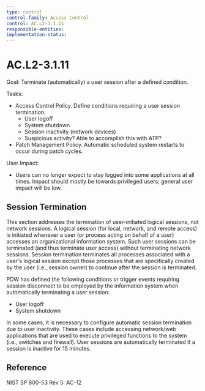 ```yaml
---
type: control
control-family: Access Control
control: AC.L2-3.1.11
responsible-entities:
implementation-status:
---
```


# AC.L2-3.1.11

Goal: Terminate (automatically) a user session after a defined condition.

Tasks:

- Access Control Policy. Define conditions requiring a user session termination.
  * User logoff
  * System shutdown
  * Session inactivity (network devices)
  * Suspicious activity? Able to accomplish this with ATP?
- Patch Management Policy. Automatic scheduled system restarts to occur during patch cycles.

User Impact:

- Users can no longer expect to stay logged into some applications at all times. Impact should mostly be towards privileged users; general user impact will be low.

## Session Termination

This section addresses the termination of user-initiated logical sessions, not network sessions. A logical session (for local, network, and remote access) is initiated whenever a user (or process acting on behalf of a user) accesses an organizational information system. Such user sessions can be terminated (and thus terminate user access) without terminating network sessions. Session termination terminates all processes associated with a user's logical session except those processes that are specifically created by the user (i.e., session owner) to continue after the session is terminated.

PDW has defined the following conditions or trigger events requiring session disconnect to be employed by the information system when automatically terminating a user session: 

- User logoff
- System shutdown

In some cases, it is necessary to configure automatic session termination due to user inactivity. These cases include accessing network/web applications that are used to execute privileged functions to the system (i.e., switches and firewall). User sessions are automatically terminated if a session is inactive for 15 minutes.

## Reference

NIST SP 800-53 Rev 5: AC-12